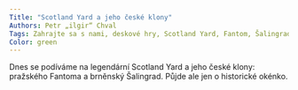 ```yaml
---
Title: "Scotland Yard a jeho české klony"
Authors: Petr „ilgir“ Chval
Tags: Zahrajte sa s nami, deskové hry, Scotland Yard, Fantom, Šalingrad
Color: green
---
```

Dnes se podíváme na legendární Scotland Yard
a jeho české klony: pražského Fantoma a brněnský
Šalingrad. Půjde ale jen o historické okénko.
